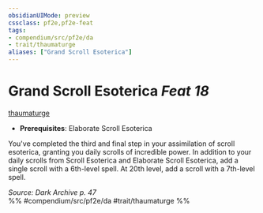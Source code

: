 ```yaml
---
obsidianUIMode: preview
cssclass: pf2e,pf2e-feat
tags:
- compendium/src/pf2e/da
- trait/thaumaturge
aliases: ["Grand Scroll Esoterica"]
---
```

# Grand Scroll Esoterica  *Feat 18*  
[thaumaturge](rules/traits/thaumaturge-da.md "Thaumaturge Class Trait")  

- **Prerequisites**: Elaborate Scroll Esoterica

You've completed the third and final step in your assimilation of scroll esoterica, granting you daily scrolls of incredible power. In addition to your daily scrolls from Scroll Esoterica and Elaborate Scroll Esoterica, add a single scroll with a 6th-level spell. At 20th level, add a scroll with a 7th-level spell.

*Source: Dark Archive p. 47*  
%% #compendium/src/pf2e/da #trait/thaumaturge %%